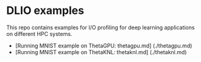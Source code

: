 # DLIO examples

This repo contains examples for I/O profiling for deep learning applications on different HPC systems. 

* [Running MNIST example on ThetaGPU: thetagpu.md] (./thetagpu.md)
* [Running MNIST example on ThetaKNL: thetaknl.md] (./thetaknl.md)
